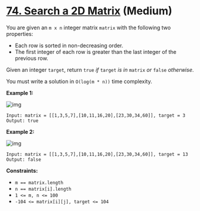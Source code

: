 # [74. Search a 2D Matrix](https://leetcode.com/problems/search-a-2d-matrix/) (Medium)

You are given an `m x n` integer matrix `matrix` with the following two properties:

* Each row is sorted in non-decreasing order.
* The first integer of each row is greater than the last integer of the previous row.

Given an integer `target`, return `true` *if* `target` *is in* `matrix` *or* `false` *otherwise*.

You must write a solution in `O(log(m * n))` time complexity.

 

**Example 1:**

![img](https://assets.leetcode.com/uploads/2020/10/05/mat.jpg)

```
Input: matrix = [[1,3,5,7],[10,11,16,20],[23,30,34,60]], target = 3
Output: true
```

**Example 2:**

![img](https://assets.leetcode.com/uploads/2020/10/05/mat2.jpg)

```
Input: matrix = [[1,3,5,7],[10,11,16,20],[23,30,34,60]], target = 13
Output: false
```

 

**Constraints:**

* `m == matrix.length`
* `n == matrix[i].length`
* `1 <= m, n <= 100`
* `-104 <= matrix[i][j], target <= 104`